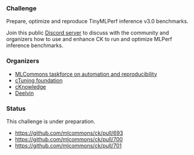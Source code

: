 ### Challenge

Prepare, optimize and reproduce TinyMLPerf inference v3.0 benchmarks.

Join this public [Discord server](https://discord.gg/JjWNWXKxwT) 
to discuss with the community and organizers 
how to use and enhance CK to run and optimize MLPerf inference benchmarks.

### Organizers

* [MLCommons taskforce on automation and reproducibility](https://cKnowledge.org/mlcommons-taskforce)
* [cTuning foundation](https://cTuning.org)
* [cKnowledge](https://cKnowledge.org)
* [Deelvin](https://deelvin.com)

### Status

This challenge is under preparation.

* https://github.com/mlcommons/ck/pull/693
* https://github.com/mlcommons/ck/pull/700
* https://github.com/mlcommons/ck/pull/701
